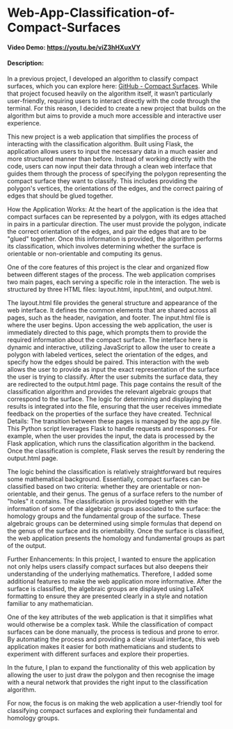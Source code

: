 # Web-App-Classification-of-Compact-Surfaces
#### Video Demo:  <https://youtu.be/viZ3hHXuxVY>
#### Description:

In a previous project, I developed an algorithm to classify compact surfaces, which you can explore here: [GitHub - Compact Surfaces](https://github.com/gonzalocancio/Compact-Surfaces). While that project focused heavily on the algorithm itself, it wasn’t particularly user-friendly, requiring users to interact directly with the code through the terminal. For this reason, I decided to create a new project that builds on the algorithm but aims to provide a much more accessible and interactive user experience.

This new project is a web application that simplifies the process of interacting with the classification algorithm. Built using Flask, the application allows users to input the necessary data in a much easier and more structured manner than before. Instead of working directly with the code, users can now input their data through a clean web interface that guides them through the process of specifying the polygon representing the compact surface they want to classify. This includes providing the polygon's vertices, the orientations of the edges, and the correct pairing of edges that should be glued together.

How the Application Works:
At the heart of the application is the idea that compact surfaces can be represented by a polygon, with its edges attached in pairs in a particular direction. The user must provide the polygon, indicate the correct orientation of the edges, and pair the edges that are to be "glued" together. Once this information is provided, the algorithm performs its classification, which involves determining whether the surface is orientable or non-orientable and computing its genus.

One of the core features of this project is the clear and organized flow between different stages of the process. The web application comprises two main pages, each serving a specific role in the interaction. The web is structured by three HTML files: layout.html, input.html, and output.html.

The layout.html file provides the general structure and appearance of the web interface. It defines the common elements that are shared across all pages, such as the header, navigation, and footer.
The input.html file is where the user begins. Upon accessing the web application, the user is immediately directed to this page, which prompts them to provide the required information about the compact surface. The interface here is dynamic and interactive, utilizing JavaScript to allow the user to create a polygon with labeled vertices, select the orientation of the edges, and specify how the edges should be paired. This interaction with the web allows the user to provide as input the exact representation of the surface the user is trying to classify.
After the user submits the surface data, they are redirected to the output.html page. This page contains the result of the classification algorithm and provides the relevant algebraic groups that correspond to the surface. The logic for determining and displaying the results is integrated into the file, ensuring that the user receives immediate feedback on the properties of the surface they have created.
Technical Details:
The transition between these pages is managed by the app.py file. This Python script leverages Flask to handle requests and responses. For example, when the user provides the input, the data is processed by the Flask application, which runs the classification algorithm in the backend. Once the classification is complete, Flask serves the result by rendering the output.html page.

The logic behind the classification is relatively straightforward but requires some mathematical background. Essentially, compact surfaces can be classified based on two criteria: whether they are orientable or non-orientable, and their genus. The genus of a surface refers to the number of "holes" it contains. The classification is provided together with the information of some of the algebraic groups associated to the surface: the homology groups and the fundamental group of the surface. These algebraic groups can be determined using simple formulas that depend on the genus of the surface and its orientability. Once the surface is classified, the web application presents the homology and fundamental groups as part of the output.

Further Enhancements:
In this project, I wanted to ensure the application not only helps users classify compact surfaces but also deepens their understanding of the underlying mathematics. Therefore, I added some additional features to make the web application more informative. After the surface is classified, the algebraic groups are displayed using LaTeX formatting to ensure they are presented clearly in a style and notation familiar to any mathematician.

One of the key attributes of the web application is that it simplifies what would otherwise be a complex task. While the classification of compact surfaces can be done manually, the process is tedious and prone to error. By automating the process and providing a clear visual interface, this web application makes it easier for both mathematicians and students to experiment with different surfaces and explore their properties.

In the future, I plan to expand the functionality of this web application by allowing the user to just draw the polygon and then recognise the image with a neural network that provides the right input to the classification algorithm.

For now, the focus is on making the web application a user-friendly tool for classifying compact surfaces and exploring their fundamental and homology groups.
